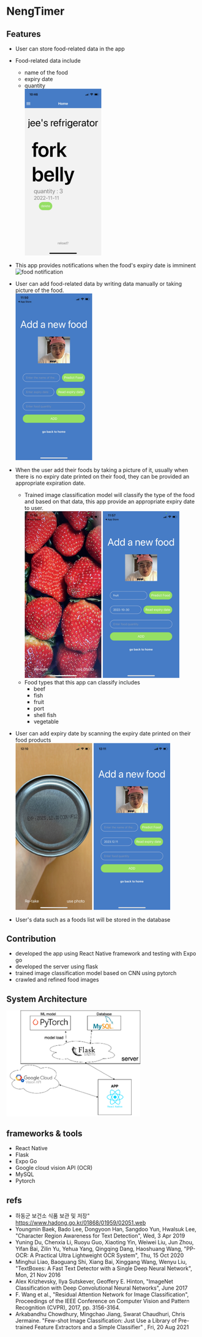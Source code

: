 # NengTimer

## Features
- User can store food-related data in the app
- Food-related data include
    - name of the food
    - expiry date
    - quantity  
    <img src="/assets/foodlist2.jpeg" width=" 200px"   title="foodlistPic" alt="foodlistPic"></img><br/>  
- This app provides notifications when the food's expiry date is imminent  
<img src="/assets/noti_pic.PNG" width=" 200px"   title="food notification" alt="food notification"></img><br/>  
- User can add food-related data by writing data manually or taking picture of the food.  
<img src="/assets/newFoodPage.jpeg" width=" 200px"   title="foodaddingpage" alt="foodaddingpage"></img><br/>  
- When the user add their foods by taking a picture of it, usually when there is no expiry date printed on their food, they can be provided an appropriate expiration date.
    - Trained image classification model will classify the type of the food and based on that data, this app provide an appropriate expiry date to user.  
    <img src="/assets/capturedPic.jpeg" width=" 200px"   title="capturedPic" alt="capturedPic"></img>
    <img src="/assets/predicted.jpeg" width=" 200px"   title="predicted" alt="predicted"></img><br/>
    - Food types that this app can classify includes
        - beef
        - fish
        - fruit
        - port
        - shell fish
        - vegetable
- User can add expiry date by scanning the expiry date printed on their food products  
    <img src="/assets/ocrTaken.jpeg" width=" 200px"  title="ocrTaken" alt="ocrTaken"></img>
    <img src="/assets/ocrPredicted.jpeg" width=" 200px"  title="ocrPredicted" alt="ocrPredicted"></img><br/>


- User's data such as a foods list will be stored in the database

## Contribution
- developed the app using React Native framework and testing with Expo go
- developed the server using flask
- trained image classification model based on CNN using pytorch
- crawled and refined food images  

## System Architecture
<img src="/assets/final_system_arch.png" width="350px"   title="final_system_arch" alt="final_system_arch"></img>

## frameworks & tools 
- React Native
- Flask
- Expo Go
- Google cloud vision API (OCR)
- MySQL
- Pytorch

## refs
- 하동군 보건소 식품 보관 및 저장"
https://www.hadong.go.kr/01868/01959/02051.web
- Youngmin Baek, Bado Lee, Dongyoon Han, Sangdoo Yun, Hwalsuk Lee,
"Character Region Awareness for Text Detection", Wed, 3 Apr 2019
- Yuning Du, Chenxia Li, Ruoyu Guo, Xiaoting Yin, Weiwei Liu, Jun Zhou, Yifan
Bai, Zilin Yu, Yehua Yang, Qingqing Dang, Haoshuang Wang, "PP-OCR: A
Practical Ultra Lightweight OCR System", Thu, 15 Oct 2020
- Minghui Liao, Baoguang Shi, Xiang Bai, Xinggang Wang, Wenyu Liu,
"TextBoxes: A Fast Text Detector with a Single Deep Neural Network", Mon, 21
Nov 2016
- Alex Krizhevsky, Ilya Sutskever, Geoffery E. Hinton, "ImageNet Classification 
with Deep Convolutional Neural Networks", June 2017
- F. Wang et al., "Residual Attention Network for Image Classification",
Proceedings of the IEEE Conference on Computer Vision and Pattern Recognition
(CVPR), 2017, pp. 3156-3164.
- Arkabandhu Chowdhury, Mingchao Jiang, Swarat Chaudhuri, Chris Jermaine.
"Few-shot Image Classification: Just Use a Library of Pre-trained Feature
Extractors and a Simple Classifier" , Fri, 20 Aug 2021

